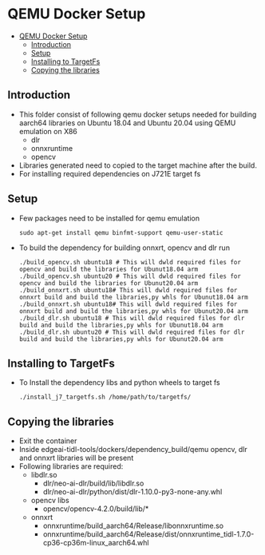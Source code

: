 # QEMU Docker Setup
- [QEMU Docker Setup](#qemu-docker-setups)
  - [Introduction](#introduction)
  - [Setup](#setup)
  - [Installing to TargetFs](#installing-j7-targetfs)
  - [Copying the libraries](#copying-the-libraries)



## Introduction

   - This folder consist of following qemu docker setups needed for building aarch64 libraries on Ubuntu 18.04 and Ubuntu 20.04 using QEMU emulation on X86
      - dlr
      - onnxruntime
      - opencv
  - Libraries generated need to copied to the target machine after the build.
  - For installing required dependencies on J721E target fs

## Setup
- Few packages need to be installed for qemu emulation
  ```
  sudo apt-get install qemu binfmt-support qemu-user-static
  ```

- To build the dependency for building onnxrt, opencv and dlr run

  ```
  ./build_opencv.sh ubuntu18 # This will dwld required files for opencv and build the libraries for Ubunut18.04 arm
  ./build_opencv.sh ubuntu20 # This will dwld required files for opencv and build the libraries for Ubunut20.04 arm
  ./build_onnxrt.sh ubuntu18# This will dwld required files for onnxrt build and build the libraries,py whls for Ubunut18.04 arm
  ./build_onnxrt.sh ubuntu18# This will dwld required files for onnxrt build and build the libraries,py whls for Ubunut20.04 arm
  ./build_dlr.sh ubuntu18 # This will dwld required files for dlr build and build the libraries,py whls for Ubunut18.04 arm
  ./build_dlr.sh ubuntu20 # This will dwld required files for dlr build and build the libraries,py whls for Ubunut20.04 arm
  ```


## Installing to TargetFs
- To Install the dependency libs and python wheels to target fs 
  ```
  ./install_j7_targetfs.sh /home/path/to/targetfs/
  ```
## Copying the libraries
- Exit the container 
- Inside edgeai-tidl-tools/dockers/dependency_build/qemu opencv, dlr and onnxrt libraries will be present
- Following libraries are required:
    - libdlr.so
      - dlr/neo-ai-dlr/build/lib/libdlr.so
      - dlr/neo-ai-dlr/python/dist/dlr-1.10.0-py3-none-any.whl 
    - opencv libs 
      - opencv/opencv-4.2.0/build/lib/*
    - onnxrt 
      - onnxruntime/build_aarch64/Release/libonnxruntime.so
      - onnxruntime/build_aarch64/Release/dist/onnxruntime_tidl-1.7.0-cp36-cp36m-linux_aarch64.whl

  